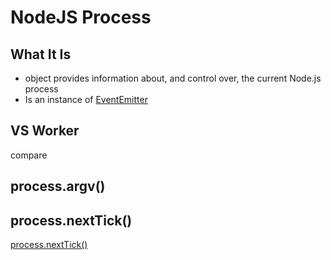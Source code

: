 # NodeJS Process

## What It Is

- object provides information about, and control over, the current Node.js process 
- Is an instance of [EventEmitter](nodejs-class-eventemitter.md)

## VS Worker

compare

## process.argv()

## process.nextTick()

[process.nextTick()](nodejs-process-nexttick.md)

